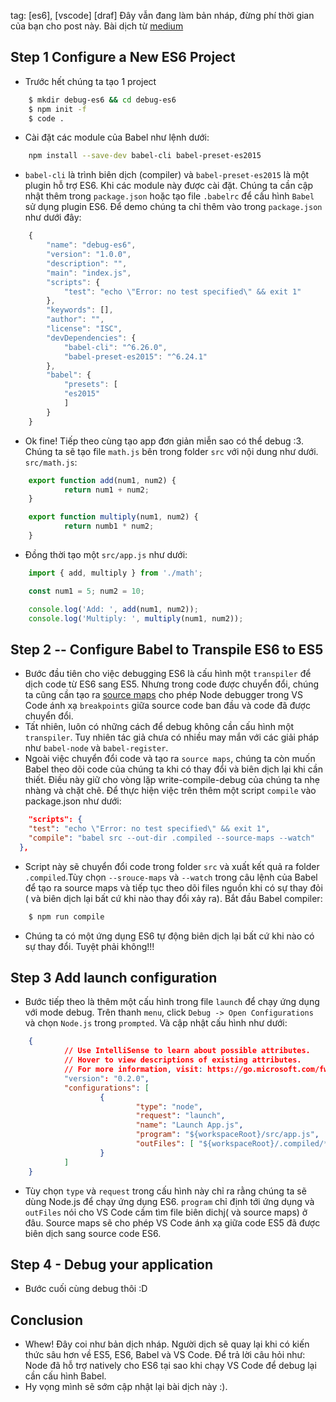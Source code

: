tag: [es6], [vscode] [draf]
Đây vẫn đang làm bản nháp, đừng phí thời gian của bạn cho post này.
Bài dịch từ [medium](https://medium.com/@drcallaway/debugging-es6-in-visual-studio-code-4444db797954)
## Step 1 Configure a New ES6 Project
- Trước hết chúng ta tạo 1 project
```bash
    $ mkdir debug-es6 && cd debug-es6
    $ npm init -f
    $ code .
```
- Cài đặt các module của Babel như lệnh dưới:
```bash
    npm install --save-dev babel-cli babel-preset-es2015
```
- `babel-cli` là trình biên dịch (compiler) và `babel-preset-es2015` là một plugin hỗ trợ ES6. Khi các module này được cài đặt. Chúng ta cần cập nhật thêm trong `package.json` hoặc tạo file `.babelrc` để cấu hình `Babel` sử dụng plugin ES6. Để demo chúng ta chỉ thêm vào trong `package.json` như dưới đây:
```javascript
    {
        "name": "debug-es6",
        "version": "1.0.0",
        "description": "",
        "main": "index.js",
        "scripts": {
            "test": "echo \"Error: no test specified\" && exit 1"
        },
        "keywords": [],
        "author": "",
        "license": "ISC",
        "devDependencies": {
            "babel-cli": "^6.26.0",
            "babel-preset-es2015": "^6.24.1"
        },
        "babel": {
            "presets": [
            "es2015"
            ]
        }
    }
```

- Ok fine! Tiếp theo cùng tạo app đơn giản miễn sao có thể debug :3. Chúng ta sẽ tạo file `math.js` bên trong folder `src` với nội dung như dưới. `src/math.js`:

```javascript
	export function add(num1, num2) {
			return num1 + num2;
	}

	export function multiply(num1, num2) {
			return numb1 * num2;
	}
```

- Đồng thời tạo một `src/app.js` như dưới:

```javascript
	import { add, multiply } from './math';

	const num1 = 5; num2 = 10;

	console.log('Add: ', add(num1, num2));
	console.log('Multiply: ', multiply(num1, num2));
```
## Step 2 -- Configure Babel to Transpile ES6 to ES5
- Bước đầu tiên cho việc debugging ES6 là cấu hình một `transpiler` để dịch code từ ES6 sang ES5. Nhưng trong code được chuyển đổi, chúng ta cũng cần tạo ra [source maps](https://www.html5rocks.com/en/tutorials/developertools/sourcemaps/) cho phép Node debugger trong VS Code ánh xạ `breakpoints` giữa source code ban đầu và code đã được chuyển đổi.
- Tất nhiên, luôn có những cách để debug không cần cấu hình một `transpiler`. Tuy nhiên tác giả chưa có nhiều may mắn với các giải pháp như `babel-node` và `babel-register`. 
- Ngoài việc chuyển đổi code và tạo ra `source maps`, chúng ta còn muốn Babel theo dõi code của chúng ta khi có thay đổi và biên dịch lại khi cần thiết. Điều này giữ cho vòng lặp write-compile-debug của chúng ta nhẹ nhàng và chặt chẽ. Để thực hiện việc trên thêm một script `compile` vào package.json như dưới:

```json
	"scripts": {
    "test": "echo \"Error: no test specified\" && exit 1",
    "compile": "babel src --out-dir .compiled --source-maps --watch"
  },
```
-	Script này sẽ chuyển đổi code trong folder `src` và xuất kết quả ra folder `.compiled`.Tùy chọn `--srouce-maps` và `--watch` trong câu lệnh của Babel để tạo ra source maps và tiếp tục theo dõi files nguồn khi có sự thay đỏi ( và biên dịch lại bất cứ khi nào thay đổi xảy ra). Bắt đầu Babel compiler:

```bash
	$ npm run compile
```
- Chúng ta có một ứng dụng ES6 tự động biên dịch lại bất cứ khi nào có sự thay đổi. Tuyệt phải không!!!

## Step 3 Add launch configuration
- Bước tiếp theo là thêm một cấu hình trong file `launch` để chạy ứng dụng với mode debug. Trên thanh `menu`, click `Debug -> Open Configurations` và chọn `Node.js` trong `prompted`. Và cập nhật cấu hình như dưới:

```json
	{
			// Use IntelliSense to learn about possible attributes.
			// Hover to view descriptions of existing attributes.
			// For more information, visit: https://go.microsoft.com/fwlink/?linkid=830387
			"version": "0.2.0",
			"configurations": [
					{
							"type": "node",
							"request": "launch",
							"name": "Launch App.js",
							"program": "${workspaceRoot}/src/app.js",
							"outFiles": [ "${workspaceRoot}/.compiled/**/*.js" ]
					}
			]
	}
```
- Tùy chọn `type` và `request` trong cấu hình này chỉ ra rằng chúng ta sẽ dùng Node.js để chạy ứng dụng ES6. `program` chỉ định tới ứng dụng và `outFiles` nói cho VS Code cầm tìm file biên dichj( và source maps) ở đâu. Source maps sẽ cho phép VS Code ánh xạ giữa code ES5 đã được biên dịch sang source code ES6.

## Step 4 - Debug your application
- Bước cuối cùng debug thôi :D

## Conclusion

- Whew! Đây coi như bản dịch nháp. Người dịch sẽ quay lại khi có kiến thức sâu hơn về ES5, ES6, Babel và VS Code. Để trả lời câu hỏi như: Node đã hỗ trợ natively cho ES6 tại sao khi chạy VS Code để debug lại cần cấu hình Babel.
- Hy vọng mình sẽ sớm cập nhật lại bài dịch này :).